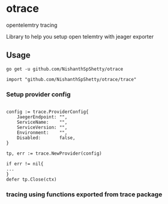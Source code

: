 # otrace

opentelemtry tracing 

Library to help you setup open telemtry with jeager exporter

## Usage

```
go get -u github.com/NishanthSpShetty/otrace
```

```
import "github.com/NishanthSpShetty/otrace/trace"
```
### Setup provider config

```

config := trace.ProviderConfig{
	JaegerEndpoint: "",
	ServiceName:    "",
	ServiceVersion: "",
	Environment:    "",
	Disabled:       false,
}
  
tp, err := trace.NewProvider(config)
  
if err != nil{
...
}
defer tp.Close(ctx)
```

### tracing using functions exported from trace package
